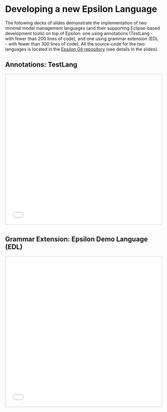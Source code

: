 # Developing a new Epsilon Language

The following decks of slides demonstrate the implementation of two minimal model management languages (and their supporting Eclipse-based development tools) on top of Epsilon: one using annotations (TestLang - with fewer than 200 lines of code), and one using grammar extension (EDL - with fewer than 300 lines of code). All the source-code for the two languages is located in the [Epsilon Git repository](https://github.com/eclipse-epsilon/epsilon/tree/main/examples) (see details in the slides).

## Annotations: TestLang
<iframe src="//www.slideshare.net/slideshow/embed_code/key/nB6CSbLY4sqSN4" width="100%" height="485" frameborder="0" marginwidth="0" marginheight="0" scrolling="no" style="border:1px solid #CCC; border-width:1px; margin-bottom:5px; max-width: 100%;" allowfullscreen> </iframe> <div style="margin-bottom:5px"></div>


## Grammar Extension: Epsilon Demo Language (EDL)
<iframe src="//www.slideshare.net/slideshow/embed_code/key/ymgmA45foUqQlk" width="100%" height="485" frameborder="0" marginwidth="0" marginheight="0" scrolling="no" style="border:1px solid #CCC; border-width:1px; margin-bottom:5px; max-width: 100%;" allowfullscreen> </iframe> <div style="margin-bottom:5px"></div>